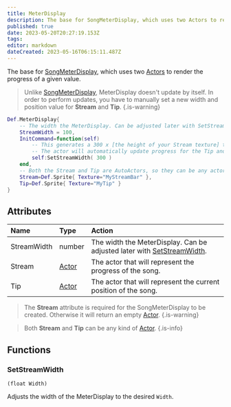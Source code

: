 ```yaml
---
title: MeterDisplay
description: The base for SongMeterDisplay, which uses two Actors to render the progress of a given value.
published: true
date: 2023-05-20T20:27:19.153Z
tags: 
editor: markdown
dateCreated: 2023-05-16T06:15:11.487Z
---
```


The base for [SongMeterDisplay](/en/dev/actors/actortypes/songmeterdisplay), which uses two [Actors](/en/dev/actors/actortypes) to render the progress of a given value.

> Unlike [SongMeterDisplay](/en/dev/actors/actortypes/songmeterdisplay), MeterDisplay doesn't update by itself. In order to perform updates, you have to
> manually set a new width and position value for **Stream** and **Tip**.
{.is-warning}

```lua
Def.MeterDisplay{
	-- The width the MeterDisplay. Can be adjusted later with SetStreamWidth.
	StreamWidth = 100,
	InitCommand=function(self)
		-- This generates a 300 x [the height of your Stream texture] that will define the current progress of whatever song is currently being played.
		-- The actor will automatically update progress for the Tip and the Stream.
		self:SetStreamWidth( 300 )
	end,
	-- Both the Stream and Tip are AutoActors, so they can be any actor type.
	Stream=Def.Sprite{ Texture="MyStreamBar" },
	Tip=Def.Sprite{ Texture="MyTip" }
}
```

## Attributes

| Name | Type | Action |
| :--- | :--- | :----- |
StreamWidth | number | The width the MeterDisplay. Can be adjusted later with [SetStreamWidth](#setstreamwidth).
Stream | [Actor](/en/dev/actors/actortypes/actor) | The actor that will represent the progress of the song.
Tip | [Actor](/en/dev/actors/actortypes/actor) | The actor that will represent the current position of the song.

> The **Stream** attribute is required for the SongMeterDisplay to be created. Otherwise it will return an empty [Actor](/en/dev/actors/actortypes/actor).
{.is-warning}

> Both **Stream** and **Tip** can be any kind of [Actor](/en/dev/actors/actortypes).
{.is-info}

## Functions

### SetStreamWidth
`(float Width)`

Adjusts the width of the MeterDisplay to the desired `Width`.